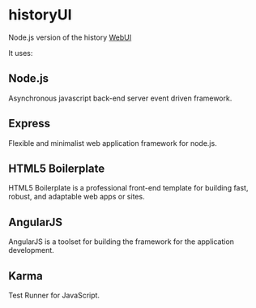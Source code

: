 
# historyUI

Node.js version of the history <a href="https://github.com/uh-joan/UHCore/tree/master/WebUI/history">WebUI</a>

<!--img src="https://github.com/uh-joan/menucloud/blob/master/app/images/menucloud.png">

<img src="https://github.com/uh-joan/menucloud/blob/master/app/images/menucloudStructure.png"-->

It uses:

## Node.js

Asynchronous javascript back-end server event driven framework. 

## Express

Flexible and minimalist web application framework for node.js.

## HTML5 Boilerplate

HTML5 Boilerplate is a professional front-end template for building fast, robust, and adaptable web apps or sites.

## AngularJS

AngularJS is a toolset for building the framework for the application development.

## Karma

Test Runner for JavaScript.


